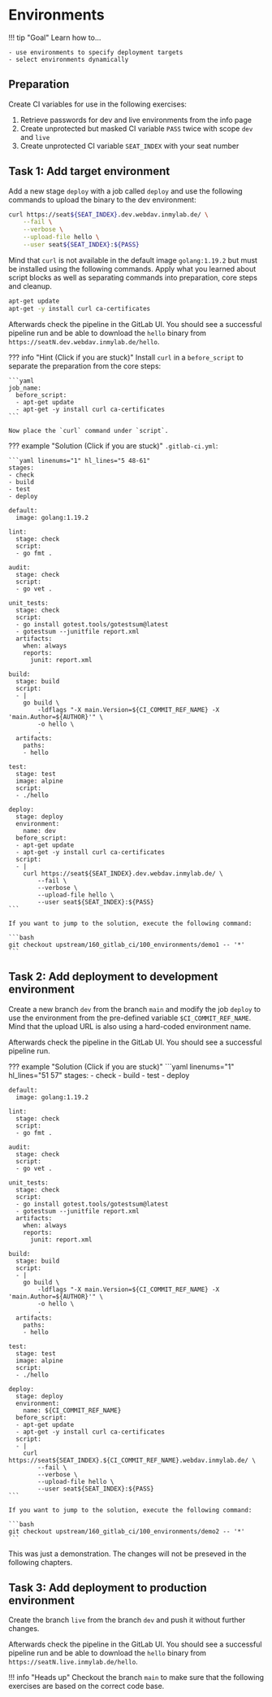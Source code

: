 # Environments

!!! tip "Goal"
    Learn how to...

    - use environments to specify deployment targets
    - select environments dynamically

## Preparation

Create CI variables for use in the following exercises:

1. Retrieve passwords for dev and live environments from the info page
1. Create unprotected but masked CI variable `PASS` twice with scope `dev` and `live`
1. Create unprotected CI variable `SEAT_INDEX` with your seat number

## Task 1: Add target environment

Add a new stage `deploy` with a job called `deploy` and use the following commands to upload the binary to the dev environment:

```bash
curl https://seat${SEAT_INDEX}.dev.webdav.inmylab.de/ \
    --fail \
    --verbose \
    --upload-file hello \
    --user seat${SEAT_INDEX}:${PASS}
```

Mind that `curl` is not available in the default image `golang:1.19.2` but must be installed using the following commands. Apply what you learned about script blocks as well as separating commands into preparation, core steps and cleanup.

```bash
apt-get update
apt-get -y install curl ca-certificates
```

Afterwards check the pipeline in the GitLab UI. You should see a successful pipeline run and be able to download the `hello` binary from `https://seatN.dev.webdav.inmylab.de/hello`.

??? info "Hint (Click if you are stuck)"
    Install `curl` in a `before_script` to separate the preparation from the core steps:

    ```yaml
    job_name:
      before_script:
      - apt-get update
      - apt-get -y install curl ca-certificates
    ```

    Now place the `curl` command under `script`.

??? example "Solution (Click if you are stuck)"
    `.gitlab-ci.yml`:

    ```yaml linenums="1" hl_lines="5 48-61"
    stages:
    - check
    - build
    - test
    - deploy

    default:
      image: golang:1.19.2

    lint:
      stage: check
      script:
      - go fmt .

    audit:
      stage: check
      script:
      - go vet .

    unit_tests:
      stage: check
      script:
      - go install gotest.tools/gotestsum@latest
      - gotestsum --junitfile report.xml
      artifacts:
        when: always
        reports:
          junit: report.xml

    build:
      stage: build
      script:
      - |
        go build \
            -ldflags "-X main.Version=${CI_COMMIT_REF_NAME} -X 'main.Author=${AUTHOR}'" \
            -o hello \
            .
      artifacts:
        paths:
        - hello

    test:
      stage: test
      image: alpine
      script:
      - ./hello

    deploy:
      stage: deploy
      environment:
        name: dev
      before_script:
      - apt-get update
      - apt-get -y install curl ca-certificates
      script:
      - |
        curl https://seat${SEAT_INDEX}.dev.webdav.inmylab.de/ \
            --fail \
            --verbose \
            --upload-file hello \
            --user seat${SEAT_INDEX}:${PASS}
    ```
    
    If you want to jump to the solution, execute the following command:

    ```bash
    git checkout upstream/160_gitlab_ci/100_environments/demo1 -- '*'
    ```

## Task 2: Add deployment to development environment

Create a new branch `dev` from the branch `main` and modify the job `deploy` to use the environment from the pre-defined variable `$CI_COMMIT_REF_NAME`. Mind that the upload URL is also using a hard-coded environment name.

Afterwards check the pipeline in the GitLab UI. You should see a successful pipeline run.

??? example "Solution (Click if you are stuck)"
    ```yaml linenums="1" hl_lines="51 57"
    stages:
    - check
    - build
    - test
    - deploy

    default:
      image: golang:1.19.2

    lint:
      stage: check
      script:
      - go fmt .

    audit:
      stage: check
      script:
      - go vet .

    unit_tests:
      stage: check
      script:
      - go install gotest.tools/gotestsum@latest
      - gotestsum --junitfile report.xml
      artifacts:
        when: always
        reports:
          junit: report.xml

    build:
      stage: build
      script:
      - |
        go build \
            -ldflags "-X main.Version=${CI_COMMIT_REF_NAME} -X 'main.Author=${AUTHOR}'" \
            -o hello \
            .
      artifacts:
        paths:
        - hello

    test:
      stage: test
      image: alpine
      script:
      - ./hello

    deploy:
      stage: deploy
      environment:
        name: ${CI_COMMIT_REF_NAME}
      before_script:
      - apt-get update
      - apt-get -y install curl ca-certificates
      script:
      - |
        curl https://seat${SEAT_INDEX}.${CI_COMMIT_REF_NAME}.webdav.inmylab.de/ \
            --fail \
            --verbose \
            --upload-file hello \
            --user seat${SEAT_INDEX}:${PASS}
    ```
    
    If you want to jump to the solution, execute the following command:

    ```bash
    git checkout upstream/160_gitlab_ci/100_environments/demo2 -- '*'
    ```

This was just a demonstration. The changes will not be preseved in the following chapters.

## Task 3: Add deployment to production environment

Create the branch `live` from the branch `dev` and push it without further changes.

Afterwards check the pipeline in the GitLab UI. You should see a successful pipeline run and be able to download the `hello` binary from `https://seatN.live.inmylab.de/hello`.

!!! info "Heads up"
    Checkout the branch `main` to make sure that the following exercises are based on the correct code base.

<!-- TODO: disposable environments -->
